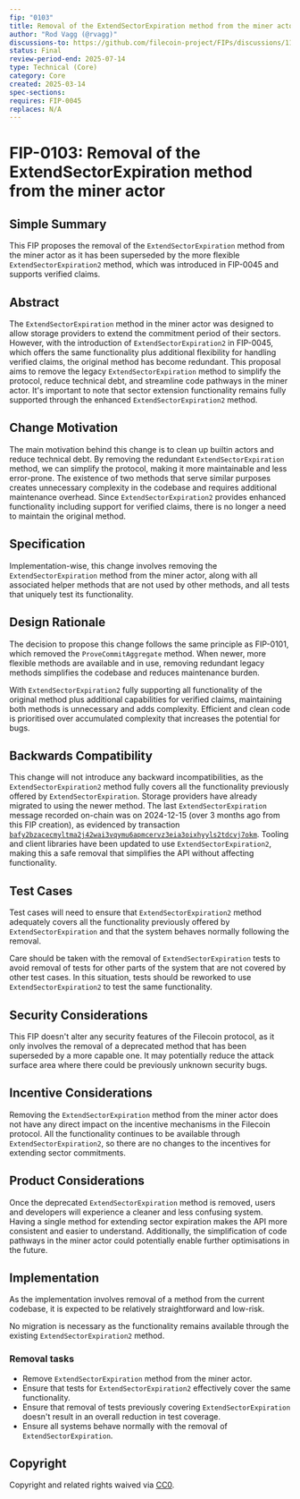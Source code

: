```yaml
---
fip: "0103"
title: Removal of the ExtendSectorExpiration method from the miner actor
author: "Rod Vagg (@rvagg)"
discussions-to: https://github.com/filecoin-project/FIPs/discussions/1116
status: Final
review-period-end: 2025-07-14
type: Technical (Core)
category: Core
created: 2025-03-14
spec-sections: 
requires: FIP-0045
replaces: N/A
---
```


# FIP-0103: Removal of the ExtendSectorExpiration method from the miner actor

## Simple Summary

This FIP proposes the removal of the `ExtendSectorExpiration` method from the miner actor as it has been superseded by the more flexible `ExtendSectorExpiration2` method, which was introduced in FIP-0045 and supports verified claims.

## Abstract

The `ExtendSectorExpiration` method in the miner actor was designed to allow storage providers to extend the commitment period of their sectors. However, with the introduction of `ExtendSectorExpiration2` in FIP-0045, which offers the same functionality plus additional flexibility for handling verified claims, the original method has become redundant. This proposal aims to remove the legacy `ExtendSectorExpiration` method to simplify the protocol, reduce technical debt, and streamline code pathways in the miner actor. It's important to note that sector extension functionality remains fully supported through the enhanced `ExtendSectorExpiration2` method.

## Change Motivation

The main motivation behind this change is to clean up builtin actors and reduce technical debt. By removing the redundant `ExtendSectorExpiration` method, we can simplify the protocol, making it more maintainable and less error-prone. The existence of two methods that serve similar purposes creates unnecessary complexity in the codebase and requires additional maintenance overhead. Since `ExtendSectorExpiration2` provides enhanced functionality including support for verified claims, there is no longer a need to maintain the original method.

## Specification

Implementation-wise, this change involves removing the `ExtendSectorExpiration` method from the miner actor, along with all associated helper methods that are not used by other methods, and all tests that uniquely test its functionality.

## Design Rationale

The decision to propose this change follows the same principle as FIP-0101, which removed the `ProveCommitAggregate` method. When newer, more flexible methods are available and in use, removing redundant legacy methods simplifies the codebase and reduces maintenance burden. 

With `ExtendSectorExpiration2` fully supporting all functionality of the original method plus additional capabilities for verified claims, maintaining both methods is unnecessary and adds complexity. Efficient and clean code is prioritised over accumulated complexity that increases the potential for bugs.

## Backwards Compatibility

This change will not introduce any backward incompatibilities, as the `ExtendSectorExpiration2` method fully covers all the functionality previously offered by `ExtendSectorExpiration`. Storage providers have already migrated to using the newer method. The last `ExtendSectorExpiration` message recorded on-chain was on 2024-12-15 (over 3 months ago from this FIP creation), as evidenced by transaction [`bafy2bzacecmyltma2j42wai3vqymu6apmcervz3eia3oixhyyls2tdcvj7okm`](https://filfox.info/en/message/bafy2bzacecmyltma2j42wai3vqymu6apmcervz3eia3oixhyyls2tdcvj7okm). Tooling and client libraries have been updated to use `ExtendSectorExpiration2`, making this a safe removal that simplifies the API without affecting functionality.

## Test Cases

Test cases will need to ensure that `ExtendSectorExpiration2` method adequately covers all the functionality previously offered by `ExtendSectorExpiration` and that the system behaves normally following the removal.

Care should be taken with the removal of `ExtendSectorExpiration` tests to avoid removal of tests for other parts of the system that are not covered by other test cases. In this situation, tests should be reworked to use `ExtendSectorExpiration2` to test the same functionality.

## Security Considerations

This FIP doesn't alter any security features of the Filecoin protocol, as it only involves the removal of a deprecated method that has been superseded by a more capable one. It may potentially reduce the attack surface area where there could be previously unknown security bugs.

## Incentive Considerations

Removing the `ExtendSectorExpiration` method from the miner actor does not have any direct impact on the incentive mechanisms in the Filecoin protocol. All the functionality continues to be available through `ExtendSectorExpiration2`, so there are no changes to the incentives for extending sector commitments.

## Product Considerations

Once the deprecated `ExtendSectorExpiration` method is removed, users and developers will experience a cleaner and less confusing system. Having a single method for extending sector expiration makes the API more consistent and easier to understand. Additionally, the simplification of code pathways in the miner actor could potentially enable further optimisations in the future.

## Implementation

As the implementation involves removal of a method from the current codebase, it is expected to be relatively straightforward and low-risk.

No migration is necessary as the functionality remains available through the existing `ExtendSectorExpiration2` method.

### Removal tasks

- Remove `ExtendSectorExpiration` method from the miner actor.
- Ensure that tests for `ExtendSectorExpiration2` effectively cover the same functionality.
- Ensure that removal of tests previously covering `ExtendSectorExpiration` doesn't result in an overall reduction in test coverage.
- Ensure all systems behave normally with the removal of `ExtendSectorExpiration`.

## Copyright

Copyright and related rights waived via [CC0](https://creativecommons.org/publicdomain/zero/1.0/).
